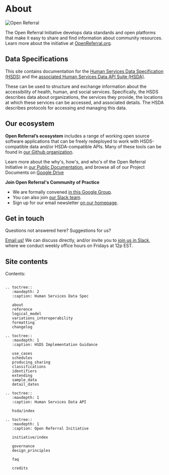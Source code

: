 About
=====

![Open Referral](assets/OpenReferral_Logo_Green.png)

The Open Referral Initiative develops data standards and open platforms that make it easy to share and find information about community resources. Learn more about the initiative at [OpenReferral.org](https://www.openreferral.org).

## Data Specifications

This site contains documentation for the [Human Services Data Specification (HSDS)](hsds) and the [associated Human Services Data API Suite (HSDA)](hsda). 

These can be used to structure and exchange information about the accessibility of health, human, and social services. Specifically, the HSDS describes data about organizations, the services they provide, the locations at which these services can be accessed, and associated details. The HSDA describes protocols for accessing and managing this data. 

## Our ecosystem

**Open Referral’s ecosystem** includes a range of working open source software applications that can be freely redeployed to work with HSDS-compatible data and/or HSDA-compatible APIs. Many of these tools can be found in [our Github organization](http://github.com/openreferral).

Learn more about the why's, how's, and who's of the Open Referral Initiative in [our Public Documentation](https://docs.google.com/document/d/17cJxF_1P6fafcsFJQERFQifKKc_kPbAKmAXwe2LWDcI/edit?usp=drive_web), and browse all of our Project Documents on [Google Drive](https://drive.google.com/folderview?id=0B-5CZ4ZLjTHqfk12WTFUbVk1NjBYMjRaZTlZRlN1UjhWMS1MN0tLV3Q4ejY3TWpOYWwwVDg&usp=sharing)

**Join Open Referral's Community of Practice**

* We are formally convened [in this Google Group](https://groups.google.com/forum/#!forum/openreferral).
* You can also join [our Slack team](https://openreferral.org/get-involved/join-our-slack-team/).
* Sign up for our email newsletter [on our homepage](https://openreferral.org/).

## Get in touch

Questions not answered here? Suggestions for us?

[Email us!](mailto:info@openreferral.org) We can discuss directly, and/or invite you to [join us in Slack](https://openreferral.org/get-involved/join-our-slack-team/), where we conduct weekly office hours on Fridays at 12p EST.

## Site contents

Contents:

```{eval-rst}

.. toctree::
   :maxdepth: 2
   :caption: Human Services Data Spec

   about
   reference
   logical_model
   variations_interoperability
   formatting
   changelog

.. toctree::
   :maxdepth: 1
   :caption: HSDS Implementation Guidance

   use_cases
   schedules
   producing_sharing
   classifications
   identifiers
   extending
   sample_data
   detail_dates

.. toctree::
   :maxdepth: 1
   :caption: Human Services Data API

   hsda/index

.. toctree::
   :maxdepth: 1
   :caption: Open Referral Initiative

   initiative/index

   governance
   design_principles

   faq

   credits
```

